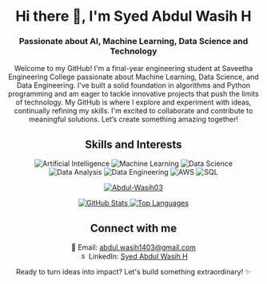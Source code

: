 <!-- Header Section -->
<h1 align="center">Hi there 👋, I'm Syed Abdul Wasih H</h1>
<h3 align="center">Passionate about AI, Machine Learning, Data Science and Technology</h3>

<!-- Introduction Section -->
<p align="center">
Welcome to my GitHub! I'm a final-year engineering student at Saveetha Engineering College passionate about Machine Learning, Data Science, and Data Engineering. I've built a solid foundation in algorithms and Python programming and am eager to tackle innovative projects that push the limits of technology.
My GitHub is where I explore and experiment with ideas, continually refining my skills. I'm excited to collaborate and contribute to meaningful solutions. Let’s create something amazing together!

</p>

<!-- Skills and Interests Section -->
<h2 align="center">Skills and Interests</h2>
<p align="center">
  <img src="https://img.shields.io/badge/-Artificial%20Intelligence-darkblue" alt="Artificial Intelligence">
  <img src="https://img.shields.io/badge/-Machine%20Learning-darkgreen" alt="Machine Learning">
  <img src="https://img.shields.io/badge/-Data%20Science-brown" alt="Data Science">
  <img src="https://img.shields.io/badge/-Data%20Analysis-indigo" alt="Data Analysis">
  <img src="https://img.shields.io/badge/-Data%20Engineering-purple" alt="Data Engineering">
  <img src="https://img.shields.io/badge/-AWS-orange" alt="AWS">
  <img src="https://img.shields.io/badge/-SQL-yellow" alt="SQL">
</p>

<!-- GitHub Stats Section -->
<div align="center">
<p align="center"> <a href="https://github.com/ryo-ma/github-profile-trophy"><img src="https://github-profile-trophy.vercel.app/?username=Abdul-Wasih03" alt="Abdul-Wasih03" /></a> </p>

</div>
<div align="center">
  <a href="https://readmestats.999857.xyz/api?username=Abdul-Wasih03&theme=transparent&show_icons=true&rank_icon=github">
    <img src="https://readmestats.999857.xyz/api?username=Abdul-Wasih03&theme=transparent&show_icons=true&rank_icon=github" alt="GitHub Stats" />
  </a>
  <a href="https://readmestats.999857.xyz/api/top-langs/?username=Abdul-Wasih03&layout=compact&theme=transparent&langs_count=10">
    <img src="https://readmestats.999857.xyz/api/top-langs/?username=Abdul-Wasih03&layout=compact&theme=transparent&langs_count=10" alt="Top Languages" />
  </a>
  
</div>

<!-- Contact Information Section -->
<h2 align="center">Connect with me</h2>
<p align="center">
  📧 Email: <a href="mailto:abdul.wasih1403@gmail.com">abdul.wasih1403@gmail.com</a><br>
  <img  src="https://raw.githubusercontent.com/rahuldkjain/github-profile-readme-generator/master/src/images/icons/Social/linked-in-alt.svg" alt="syed-abdul-wasih-8322332a5" height="15" width="15" /> LinkedIn: <a href="https://www.linkedin.com/in/syed-abdul-wasih-8322332a5/">Syed Abdul Wasih H</a>
</p>

<!-- Footer Section -->
<p align="center">
  Ready to turn ideas into impact? Let's build something extraordinary! ✨
</p>
